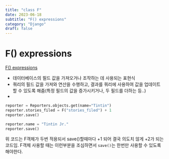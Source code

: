 ```yaml
---
title: "class F"
date: 2023-06-18
subtitle: "F() expressions"
category: "Django"
draft: false
---
```


# F() expressions

[F() expressions](https://docs.djangoproject.com/en/4.2/ref/models/expressions/#django.db.models.F)

- 데이터베이스의 필드 값을 가져오거나 조작하는 데 사용되는 표현식
- 쿼리의 필드 값을 가져와 연산을 수행하고, 결과를 쿼리에 사용하여 값을 업데이트 할 수 있도록 해줌(특정 필드의 값을 증가시키거나, 두 필드를 더하는 등..)
-

```python
reporter = Reporters.objects.get(name="Tintin")
reporter.stories_filed = F("stories_filed") + 1
reporter.save()

reporter.name = "Tintin Jr."
reporter.save()
```

위 코드는 F객체가 두번 적용되서 save()할때마다 +1 되어 결국 의도치 않게 +2가 되는 코드임. F객체 사용할 때는 이런부분을 조심하면서 `save()`는 한번만 사용할 수 있도록 해야한다.
